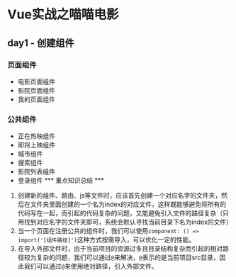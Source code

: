 # Vue实战之喵喵电影
## day1 - 创建组件
### 页面组件
+ 电影页面组件
+ 影院页面组件
+ 我的页面组件
### 公共组件
+ 正在热映组件
+ 即将上映组件
+ 城市组件
+ 搜索组件
+ 影院列表组件
+ 登录组件
*** 重点知识总结 ***
1. 创建新的组件、路由、js等文件时，应该首先创建一个对应名字的文件夹，然后在文件夹里面创建的一个名为index的对应文件，这样既能够避免将所有的代码写在一起，而引起的代码复杂的问题，又能避免引入文件的路径复杂（只用找到对应名字的文件夹即可，系统会默认寻找当前目录下名为index的文件）
2. 当一个页面在注册公共的组件时，我们可以使用`component: () => import('[组件路径]')`这种方式按需导入，可以优化一定的性能。
3. 在导入外部文件时，由于当前项目的资源过多且目录结构复杂而引起的相对路径较为复杂的问题，我们可以通过`@`来解决，`@`表示的是当前项目src目录，因此我们可以通过`@`来使用绝对路径，引入外部文件。